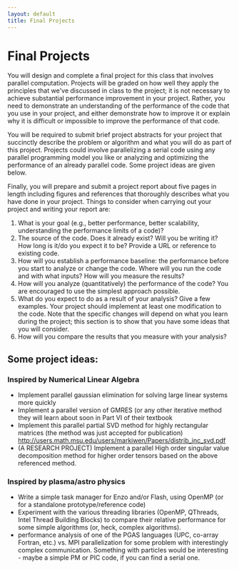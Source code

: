 ```yaml
---
layout: default
title: Final Projects
---
```


# Final Projects

You will design and complete a final project for this class that involves parallel computation. Projects will be graded on how well they apply the principles that we've discussed in class to the project; it is not necessary to achieve substantial performance improvement in your project. Rather, you need to demonstrate an understanding of the performance of the code that you use in your project, and either demonstrate how to improve it or explain why it is difficult or impossible to improve the performance of that code.

You will be required to submit brief project abstracts for your project that succinctly describe the problem or algorithm and what you will do as part of this project. Projects could involve parallelizing a serial code using any parallel programming model you like or analyzing and optimizing the performance of an already parallel code. Some project ideas are given below.

Finally, you will prepare and submit a project report about five pages in length including figures and references that thoroughly describes what you have done in your project. Things to consider when carrying out your project and writing your report are:

1. What is your goal (e.g., better performance, better scalability, understanding the performance limits of a code)?
2. The source of the code. Does it already exist? Will you be writing it? How long is it/do you expect it to be? Provide a URL or reference to existing code.
3. How will you establish a performance baseline: the performance before you start to analyze or change the code. Where will you run the code and with what inputs? How will you measure the results?
4. How will you analyze (quantitatively) the performance of the code? You are encouraged to use the simplest approach possible.
5. What do you expect to do as a result of your analysis? Give a few examples. Your project should implement at least one modification to the code. Note that the specific changes will depend on what you learn during the project; this section is to show that you have some ideas that you will consider.
6. How will you compare the results that you measure with your analysis?

## Some project ideas:

### Inspired by Numerical Linear Algebra

- Implement parallel gaussian elimination for solving large linear systems more quickly
- Implement a parallel version of GMRES (or any other iterative method they will learn about soon in Part VI of their textbook
- Implement this parallel partial SVD method for highly rectangular matrices (the method was just accepted for publication) <http://users.math.msu.edu/users/markiwen/Papers/distrib_inc_svd.pdf>
- (A RESEARCH PROJECT) Implement a parallel High order singular value decomposition method for higher order tensors based on the above referenced method.

### Inspired by plasma/astro physics

- Write a simple task manager for Enzo and/or Flash, using OpenMP (or for a standalone prototype/reference code)
- Experiment with the various threading libraries (OpenMP, QThreads, Intel Thread Building Blocks) to compare their relative performance for some simple algorithms (or, heck, complex algorithms).
- performance analysis of one of the PGAS languages (UPC, co-array Fortran, etc.) vs. MPI parallelization for some problem with interestingly complex communication. Something with particles would be interesting - maybe a simple PM or PIC code, if you can find a serial one.
